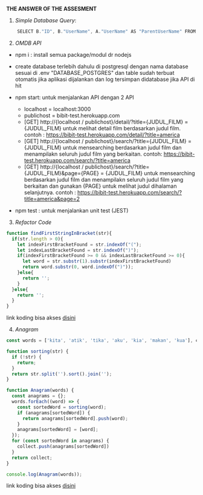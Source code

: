 **THE ANSWER OF THE ASSESMENT**

1. _Simple Database Query_:
```js
    SELECT B."ID", B."UserName", A."UserName" AS "ParentUserName" FROM "USER" A RIGHT JOIN (SELECT "ID", "UserName", "Parent" FROM "USER") AS B ON A."ID" = B."Parent";
```


2. _OMDB API_
  - npm i : install semua package/modul dr nodejs
  - create database terlebih dahulu di postgresql dengan nama database sesuai di .env "DATABASE_POSTGRES" dan table sudah terbuat otomatis jika aplikasi dijalankan dan log tersimpan didatabase jika API di hit
  - npm start: untuk menjalankan API dengan 2 API
    + localhost = localhost:3000
    + publichost = bibit-test.herokuapp.com

    - [GET] http://{localhost / publichost}/detail/?title={JUDUL_FILM} = {JUDUL_FILM} untuk melihat detail film berdasarkan judul film. contoh : https://bibit-test.herokuapp.com/detail/?title=america
    - [GET] http://{localhost / publichost}/search/?title={JUDUL_FILM} = {JUDUL_FILM} untuk mensearching berdasarkan judul film dan menampilakn seluruh judul film yang berkaitan. contoh: https://bibit-test.herokuapp.com/search/?title=america
    - [GET] http://{localhost / publichost}/search/?title={JUDUL_FILM}&page={PAGE} = {JUDUL_FILM} untuk mensearching berdasarkan judul film dan menampilakn seluruh judul film yang berkaitan dan gunakan {PAGE} untuk melihat judul dihalaman selanjutnya. contoh : https://bibit-test.herokuapp.com/search/?title=america&page=2
  - npm test :  untuk menjalankan unit test (JEST)


3. _Refactor Code_
```js
function findFirstStringInBracket(str){
  if(str.length > 0){
    let indexFirstBracketFound = str.indexOf("(");
    let indexLastBracketFound = str.indexOf(")");
    if(indexFirstBracketFound >= 0 && indexLastBracketFound >= 0){
      let word = str.substr(1).substr(indexFirstBracketFound)
      return word.substr(0, word.indexOf(")"));
    }else{
      return '';
    }
  }else{
    return '';
  }
}
```
link koding bisa akses [disini](https://repl.it/@razisyahputro/RefactorCode)


4. _Anagram_
```js
const words = ['kita', 'atik', 'tika', 'aku', 'kia', 'makan', 'kua'], collect = [];

function sorting(str) {
  if (!str) {
    return;
  }
  return str.split('').sort().join('');
}

function Anagram(words) {
  const anagrams = {};
  words.forEach((word) => {
    const sortedWord = sorting(word);
    if (anagrams[sortedWord]) {
      return anagrams[sortedWord].push(word);
    }
    anagrams[sortedWord] = [word];
  });
  for (const sortedWord in anagrams) {
    collect.push(anagrams[sortedWord])
  }
  return collect;
}

console.log(Anagram(words));
```
link koding bisa akses [disini](https://repl.it/@razisyahputro/Anagram)